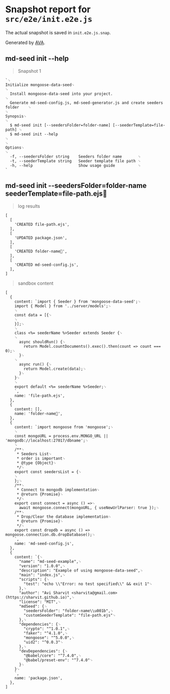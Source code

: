 # Snapshot report for `src/e2e/init.e2e.js`

The actual snapshot is saved in `init.e2e.js.snap`.

Generated by [AVA](https://ava.li).

## md-seed init --help

> Snapshot 1

    `␊
    Initialize mongoose-data-seed␊
    ␊
      Install mongoose-data-seed into your project.                                 ␊
      Generate md-seed-config.js, md-seed-generator.js and create seeders folder    ␊
    ␊
    Synopsis␊
    ␊
      $ md-seed init [--seedersFolder=folder-name] [--seederTemplate=file-path] ␊
      $ md-seed init --help                                                     ␊
    ␊
    Options␊
    ␊
      -f, --seedersFolder string    Seeders folder name       ␊
      -t, --seederTemplate string   Seeder template file path ␊
      -h, --help                    Show usage guide          ␊
    `

## md-seed init --seedersFolder=folder-name seederTemplate=file-path.ejs

> log results

    [
      [
        'CREATED file-path.ejs',
      ],
      [
        'UPDATED package.json',
      ],
      [
        'CREATED folder-name',
      ],
      [
        'CREATED md-seed-config.js',
      ],
    ]

> sandbox content

    [
      {
        content: `import { Seeder } from 'mongoose-data-seed';␊
        import { Model } from '../server/models';␊
        ␊
        const data = [{␊
        ␊
        }];␊
        ␊
        class <%= seederName %>Seeder extends Seeder {␊
        ␊
          async shouldRun() {␊
            return Model.countDocuments().exec().then(count => count === 0);␊
          }␊
        ␊
          async run() {␊
            return Model.create(data);␊
          }␊
        }␊
        ␊
        export default <%= seederName %>Seeder;␊
        `,
        name: 'file-path.ejs',
      },
      {
        content: [],
        name: 'folder-name',
      },
      {
        content: `import mongoose from 'mongoose';␊
        ␊
        const mongoURL = process.env.MONGO_URL || 'mongodb://localhost:27017/dbname';␊
        ␊
        /**␊
         * Seeders List␊
         * order is important␊
         * @type {Object}␊
         */␊
        export const seedersList = {␊
        ␊
        };␊
        /**␊
         * Connect to mongodb implementation␊
         * @return {Promise}␊
         */␊
        export const connect = async () =>␊
          await mongoose.connect(mongoURL, { useNewUrlParser: true });␊
        /**␊
         * Drop/Clear the database implementation␊
         * @return {Promise}␊
         */␊
        export const dropdb = async () => mongoose.connection.db.dropDatabase();␊
        `,
        name: 'md-seed-config.js',
      },
      {
        content: `{␊
          "name": "md-seed-example",␊
          "version": "1.0.0",␊
          "description": "Example of using mongoose-data-seed",␊
          "main": "index.js",␊
          "scripts": {␊
            "test": "echo \\"Error: no test specified\\" && exit 1"␊
          },␊
          "author": "Avi Sharvit <sharvita@gmail.com> (https://sharvit.github.io)",␊
          "license": "MIT",␊
          "mdSeed": {␊
            "seedersFolder": "folder-name\\u001b",␊
            "customSeederTemplate": "file-path.ejs"␊
          },␊
          "dependencies": {␊
            "crypto": "^1.0.1",␊
            "faker": "^4.1.0",␊
            "mongoose": "^5.0.0",␊
            "uid2": "^0.0.3"␊
          },␊
          "devDependencies": {␊
            "@babel/core": "^7.4.0",␊
            "@babel/preset-env": "^7.4.0"␊
          }␊
        }␊
        `,
        name: 'package.json',
      },
    ]
